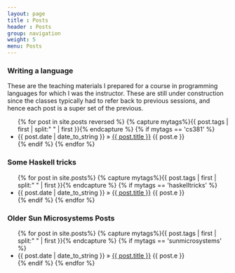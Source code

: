 ```yaml
---
layout: page
title : Posts
header : Posts
group: navigation
weight: 5
menu: Posts
---
```



<h3> Writing a language </h3>

These are the teaching materials I prepared for a course in programming languages for which I was the instructor. These are still under construction since the classes typically had to refer back to previous sessions, and hence each post is a super set of the previous.

<div class="posts">
  <ul>
  {% for post in site.posts reversed %}
  {% capture mytags%}{{ post.tags | first | split:" " | first }}{% endcapture %}
  {% if mytags == 'cs381' %}
  <li><span>{{ post.date | date_to_string }}</span> &raquo; <a href="{{ BASE_PATH }}{{ post.url  }}">{{ post.title }}</a> {{ post.e }}</li>
  {% endif %}
  {% endfor %}
  </ul>
</div>

<h3> Some Haskell tricks</h3>

<div class="posts">
  <ul>
  {% for post in site.posts%}
  {% capture mytags%}{{ post.tags | first | split:" " | first }}{% endcapture %}
  {% if mytags == 'haskelltricks' %}
  <li><span>{{ post.date | date_to_string }}</span> &raquo; <a href="{{ BASE_PATH }}{{ post.url  }}">{{ post.title }}</a> {{ post.e }}</li>
  {% endif %}
  {% endfor %}
  </ul>
</div>

<h3> Older Sun Microsystems Posts</h3>

<div class="posts">
  <ul>
  {% for post in site.posts%}
  {% capture mytags%}{{ post.tags | first | split:" " | first }}{% endcapture %}
  {% if mytags == 'sunmicrosystems' %}
  <li><span>{{ post.date | date_to_string }}</span> &raquo; <a href="{{ BASE_PATH }}{{ post.url  }}">{{ post.title }}</a> {{ post.e }}</li>
  {% endif %}
  {% endfor %}
  </ul>
</div>

